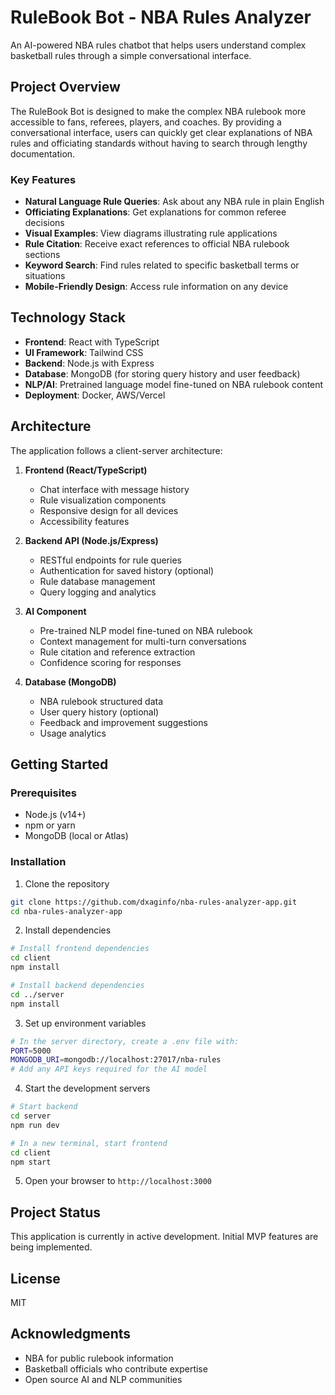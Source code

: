 # RuleBook Bot - NBA Rules Analyzer

An AI-powered NBA rules chatbot that helps users understand complex basketball rules through a simple conversational interface.

## Project Overview

The RuleBook Bot is designed to make the complex NBA rulebook more accessible to fans, referees, players, and coaches. By providing a conversational interface, users can quickly get clear explanations of NBA rules and officiating standards without having to search through lengthy documentation.

### Key Features

- **Natural Language Rule Queries**: Ask about any NBA rule in plain English
- **Officiating Explanations**: Get explanations for common referee decisions
- **Visual Examples**: View diagrams illustrating rule applications
- **Rule Citation**: Receive exact references to official NBA rulebook sections
- **Keyword Search**: Find rules related to specific basketball terms or situations
- **Mobile-Friendly Design**: Access rule information on any device

## Technology Stack

- **Frontend**: React with TypeScript
- **UI Framework**: Tailwind CSS
- **Backend**: Node.js with Express
- **Database**: MongoDB (for storing query history and user feedback)
- **NLP/AI**: Pretrained language model fine-tuned on NBA rulebook content
- **Deployment**: Docker, AWS/Vercel

## Architecture

The application follows a client-server architecture:

1. **Frontend (React/TypeScript)**
   - Chat interface with message history
   - Rule visualization components
   - Responsive design for all devices
   - Accessibility features

2. **Backend API (Node.js/Express)**
   - RESTful endpoints for rule queries
   - Authentication for saved history (optional)
   - Rule database management
   - Query logging and analytics

3. **AI Component**
   - Pre-trained NLP model fine-tuned on NBA rulebook
   - Context management for multi-turn conversations
   - Rule citation and reference extraction
   - Confidence scoring for responses

4. **Database (MongoDB)**
   - NBA rulebook structured data
   - User query history (optional)
   - Feedback and improvement suggestions
   - Usage analytics

## Getting Started

### Prerequisites
- Node.js (v14+)
- npm or yarn
- MongoDB (local or Atlas)

### Installation

1. Clone the repository
```bash
git clone https://github.com/dxaginfo/nba-rules-analyzer-app.git
cd nba-rules-analyzer-app
```

2. Install dependencies
```bash
# Install frontend dependencies
cd client
npm install

# Install backend dependencies
cd ../server
npm install
```

3. Set up environment variables
```bash
# In the server directory, create a .env file with:
PORT=5000
MONGODB_URI=mongodb://localhost:27017/nba-rules
# Add any API keys required for the AI model
```

4. Start the development servers
```bash
# Start backend
cd server
npm run dev

# In a new terminal, start frontend
cd client
npm start
```

5. Open your browser to `http://localhost:3000`

## Project Status

This application is currently in active development. Initial MVP features are being implemented.

## License

MIT

## Acknowledgments

- NBA for public rulebook information
- Basketball officials who contribute expertise
- Open source AI and NLP communities